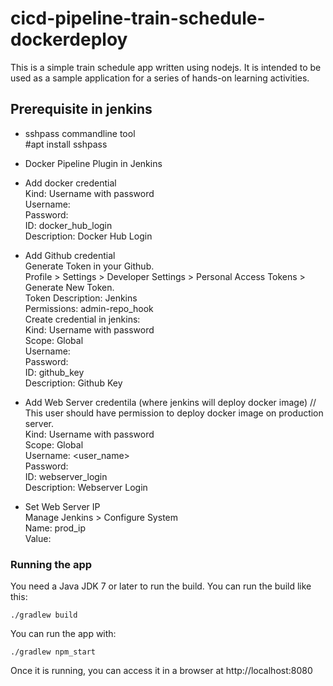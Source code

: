 # cicd-pipeline-train-schedule-dockerdeploy

This is a simple train schedule app written using nodejs. It is intended to be used as a sample application for a series of hands-on learning activities.

## Prerequisite in jenkins  

- sshpass commandline tool   
        #apt install sshpass  
- Docker Pipeline Plugin in Jenkins  

- Add docker credential  
        Kind: Username with password  
        Username: <docker hub username>  
        Password: <password>  
        ID: docker_hub_login  
        Description: Docker Hub Login  
- Add Github credential  
        Generate Token in your Github.   
        Profile > Settings > Developer Settings > Personal Access Tokens > Generate New Token.  
        Token Description: Jenkins  
        Permissions: admin-repo_hook  
        Create credential in jenkins:  
        Kind: Username with password  
        Scope: Global  
        Username: <your github user_id>  
        Password: <Access Token>  
        ID: github_key  
        Description: Github Key  
    
- Add Web Server credentila (where jenkins will deploy docker image) // This user should have permission to deploy docker image on production server.  
        Kind: Username with password  
        Scope: Global  
        Username: <user_name>  
        Password: <password>  
        ID: webserver_login  
        Description: Webserver Login  
- Set Web Server IP   
        Manage Jenkins > Configure System  
        Name: prod_ip  
        Value: <Web Server IP Address>  

### Running the app

You need a Java JDK 7 or later to run the build. You can run the build like this:

    ./gradlew build

You can run the app with:

    ./gradlew npm_start

Once it is running, you can access it in a browser at http://localhost:8080

